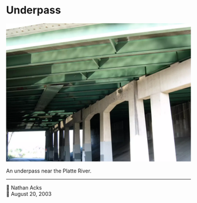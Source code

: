 # Underpass

![Light reflected from a nearby river illuminates the steel and concrete of an underpass](assets/973698aab00185aa60196bc2597d870f.webp)

An underpass near the Platte River.

- - - -

👤 Nathan Acks  
📅 August 20, 2003
